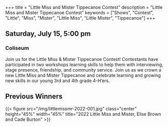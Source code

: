 +++
title = "Little Miss and Mister Tippecanoe Contest"
description = "Little Miss and Mister Tippecanoe Contest"
keywords = ["Shows", "Contest", "Little", "Miss", "Mister", "Little Miss", "Little Mister", "Tippecanoe"]
+++

## Saturday, July 15, 5:00 pm

### Coliseum

Join us for the Little Miss & Mister Tippecanoe Contest! Contestants have participated in two workshops learning skills to help them with interviewing, stage presence, friendship, and community service. Join us as we crown a new Little Miss and Mister Tippecanoe and celebrate learning and growing new skills in our young 3rd and 4th grade 4-H’ers.  

## Previous Winners

{{< figure src="/img/littlemissmr-2022-001.jpg" class="center" height="45%" width="45%" title="2022 Little Miss and Mister, Elise Brown and Cade Burton" >}}
